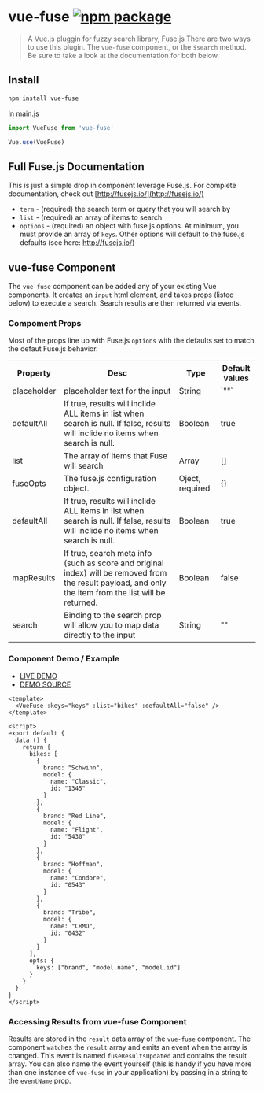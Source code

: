 # vue-fuse [![npm package](https://img.shields.io/npm/v/vue-fuse.svg)](https://www.npmjs.org/package/vue-fuse)

> A Vue.js pluggin for fuzzy search library, Fuse.js
> There are two ways to use this plugin. The `vue-fuse` component, or the `$search` method. Be sure to take a look at the documentation for both below.

## Install
```bash
npm install vue-fuse
```

In main.js
```js
import VueFuse from 'vue-fuse'

Vue.use(VueFuse)
```
## Full Fuse.js Documentation
This is just a simple drop in component leverage Fuse.js. For complete documentation, check out [http://fusejs.io/](http://fusejs.io/)


* `term` - (required) the search term or query that you will search by
* `list` - (required) an array of items to search
* `options` - (required) an object with fuse.js options. At minimum, you must provide an array of `keys`. Other options will default to the fuse.js defaults (see here: http://fusejs.io/)

## vue-fuse Component
The `vue-fuse` component can be added any of your existing Vue components. It creates an `input` html element, and takes props (listed below) to execute a search. Search results are then returned via events.

### Compoment Props
Most of the props line up with Fuse.js `options` with the defaults set to match the defaut Fuse.js behavior.
<table>
  <tr>
    <th>Property</th>
    <th>Desc</th>
    <th>Type</th>
    <th>Default values</th>
  </tr>
  <tr>
    <td>placeholder</td>
    <td>placeholder text for the input</td>
    <td>String</td>
    <td>`""`</td>
  </tr>
  <tr>
    <td>defaultAll</td>
    <td>If true, results will inclide ALL items in list when search is null. If false, results will inclide no items when search is null.</td>
    <td>Boolean</td>
    <td>true</td>
  </tr>
  <tr>
    <td>list</td>
    <td>The array of items that Fuse will search</td>
    <td>Array</td>
    <td>[]</td>
  </tr>
  <tr>
    <td>fuseOpts</td>
    <td>
      The fuse.js configuration object.
    </td>
    <td>Oject, required</td>
    <td>{}</td>
  </tr>
  <tr>
    <td>defaultAll</td>
    <td>If true, results will inclide ALL items in list when search is null. If false, results will inclide no items when search is null.</td>
    <td>Boolean</td>
    <td>true</td>
  </tr>
  <tr>
    <td>mapResults</td>
    <td>If true, search meta info (such as score and original index) will be removed from the result payload, and only the item from the list will be returned.</td>
    <td>Boolean</td>
    <td>false</td>
  </tr>
  <tr>
    <td>search</td>
    <td>Binding to the search prop will allow you to map data directly to the input</td>
    <td>String</td>
    <td>""</td>
  </tr>
</table>

### Component  Demo / Example
* [LIVE DEMO](https://vue-fuse-demo.netlify.com/)
* [DEMO SOURCE](https://github.com/shayneo/vue-fuse/blob/master/src/App.vue)

```
<template>
  <VueFuse :keys="keys" :list="bikes" :defaultAll="false" />
</template>

<script>
export default {
  data () {
    return {
      bikes: [
        {
          brand: "Schwinn",
          model: {
            name: "Classic",
            id: "1345"
          }
        },
        {
          brand: "Red Line",
          model: {
            name: "Flight",
            id: "5430"
          }
        },
        {
          brand: "Hoffman",
          model: {
            name: "Condore",
            id: "0543"
          }
        },
        {
          brand: "Tribe",
          model: {
            name: "CRMO",
            id: "0432"
          }
        }
      ],
      opts: {
        keys: ["brand", "model.name", "model.id"]
      }
    }
  }
}
</script>
```

### Accessing Results from vue-fuse Component
Results are stored in the `result` data array of the `vue-fuse` component. The component `watch`es the `result` array and emits an event when the array is changed. This event is named `fuseResultsUpdated` and contains the result array. You can also name the event yourself (this is handy if you have more than one instance of `vue-fuse` in your application) by passing in a string to the `eventName` prop.

